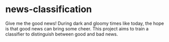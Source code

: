 # news-classification
Give me the good news! During dark and gloomy times like today, the hope is that good news can bring some cheer. This project aims to train a classifier to distinguish between good and bad news.
